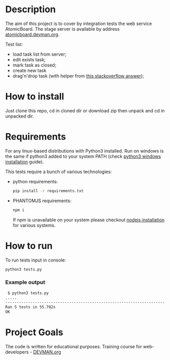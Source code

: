 # Description

The aim of this project is to cover by integration tests the web service AtomicBoard. The stage server is available by address 
[atomicboard.devman.org](http://atomicboard.devman.org).

Test list:
- load task list from server;
- edit exists task;
- mark task as closed;
- create new task
- drag'n'drop task (with helper from [this stackoverflow answer](https://stackoverflow.com/a/29381532));

# How to install

Just clone this repo, cd in cloned dir or download zip then unpack and cd in unpacked dir.

# Requirements

For any linux-based distributions with Python3 installed. Run on windows is the same if python3 added to your system PATH (check [python3 windows installation](http://docs.python-guide.org/en/latest/starting/install3/win/) guide).

This tests require a bunch of various technologies:
- python requirements:
    ```bash
    pip install -r requirements.txt
    ```
- PHANTOMJS requirements:
    ```bash
    npm i
    ```
    If npm is unavailable on your system please checkout [nodejs installation](https://nodejs.org/en/download/package-manager/) for various systems.

# How to run

To run tests input in console:
```bash
python3 tests.py
```

### Example output

```bash
 $ python3 tests.py
.....
----------------------------------------------------------------------
Ran 5 tests in 55.702s
OK
```

# Project Goals

The code is written for educational purposes. Training course for web-developers - [DEVMAN.org](https://devman.org)

